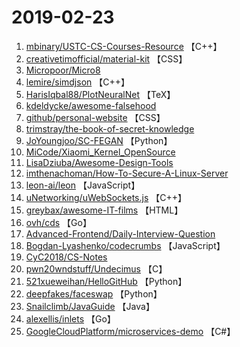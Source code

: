 # 2019-02-23

1. [mbinary/USTC-CS-Courses-Resource](https://github.com/mbinary/USTC-CS-Courses-Resource) 【C++】
2. [creativetimofficial/material-kit](https://github.com/creativetimofficial/material-kit) 【CSS】
3. [Micropoor/Micro8](https://github.com/Micropoor/Micro8) 
4. [lemire/simdjson](https://github.com/lemire/simdjson) 【C++】
5. [HarisIqbal88/PlotNeuralNet](https://github.com/HarisIqbal88/PlotNeuralNet) 【TeX】
6. [kdeldycke/awesome-falsehood](https://github.com/kdeldycke/awesome-falsehood) 
7. [github/personal-website](https://github.com/github/personal-website) 【CSS】
8. [trimstray/the-book-of-secret-knowledge](https://github.com/trimstray/the-book-of-secret-knowledge) 
9. [JoYoungjoo/SC-FEGAN](https://github.com/JoYoungjoo/SC-FEGAN) 【Python】
10. [MiCode/Xiaomi_Kernel_OpenSource](https://github.com/MiCode/Xiaomi_Kernel_OpenSource) 
11. [LisaDziuba/Awesome-Design-Tools](https://github.com/LisaDziuba/Awesome-Design-Tools) 
12. [imthenachoman/How-To-Secure-A-Linux-Server](https://github.com/imthenachoman/How-To-Secure-A-Linux-Server) 
13. [leon-ai/leon](https://github.com/leon-ai/leon) 【JavaScript】
14. [uNetworking/uWebSockets.js](https://github.com/uNetworking/uWebSockets.js) 【C++】
15. [greybax/awesome-IT-films](https://github.com/greybax/awesome-IT-films) 【HTML】
16. [ovh/cds](https://github.com/ovh/cds) 【Go】
17. [Advanced-Frontend/Daily-Interview-Question](https://github.com/Advanced-Frontend/Daily-Interview-Question) 
18. [Bogdan-Lyashenko/codecrumbs](https://github.com/Bogdan-Lyashenko/codecrumbs) 【JavaScript】
19. [CyC2018/CS-Notes](https://github.com/CyC2018/CS-Notes) 
20. [pwn20wndstuff/Undecimus](https://github.com/pwn20wndstuff/Undecimus) 【C】
21. [521xueweihan/HelloGitHub](https://github.com/521xueweihan/HelloGitHub) 【Python】
22. [deepfakes/faceswap](https://github.com/deepfakes/faceswap) 【Python】
23. [Snailclimb/JavaGuide](https://github.com/Snailclimb/JavaGuide) 【Java】
24. [alexellis/inlets](https://github.com/alexellis/inlets) 【Go】
25. [GoogleCloudPlatform/microservices-demo](https://github.com/GoogleCloudPlatform/microservices-demo) 【C#】
